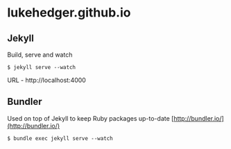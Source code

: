 lukehedger.github.io
====================

## Jekyll

Build, serve and watch

```$ jekyll serve --watch```

URL - http://localhost:4000

## Bundler

Used on top of Jekyll to keep Ruby packages up-to-date [http://bundler.io/](http://bundler.io/)

```$ bundle exec jekyll serve --watch```